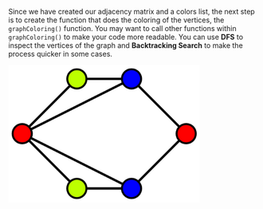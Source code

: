 <!-- title={graphColoring()} -->

<!-- concepts={Depth First Search (DFS), For Loops, Lists, Backtracking Search} -->

<!--badges={Python:50,Algorithms:200}-->

Since we have created our adjacency matrix and a colors list, the next step is to create the function that does the coloring of the vertices, the `graphColoring()` function. You may want to call other functions within `graphColoring()`  to make your code more readable. You can use **DFS** to inspect the vertices of the graph and **Backtracking Search** to make the process quicker in some cases.

<img src="../images/4.png" style="zoom:75%;" />


